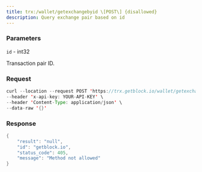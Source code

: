 ```yaml
---
title: trx:/wallet/getexchangebyid \[POST\] {disallowed}
description: Query exchange pair based on id
---
```


### Parameters


`id` - int32

Transaction pair ID.

### Request

``` java
curl --location --request POST 'https://trx.getblock.io/wallet/getexchangebyid' \
--header 'x-api-key: YOUR-API-KEY' \
--header 'Content-Type: application/json' \
--data-raw '{}'
```

###  Response

``` java
{
    "result": "null",
    "id": "getblock.io",
    "status_code": 405,
    "message": "Method not allowed"
}
```

